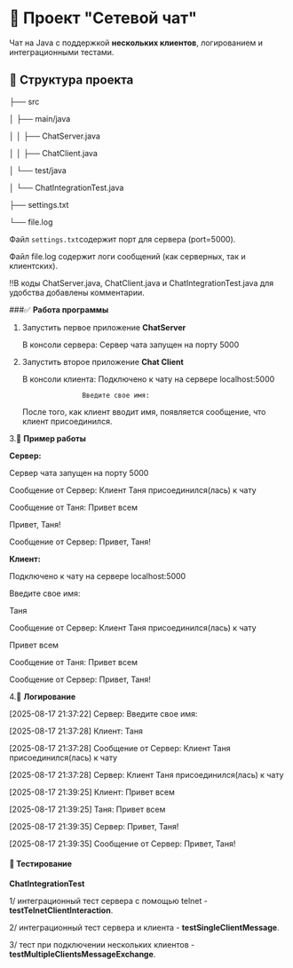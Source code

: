 # 📡 Проект "Сетевой чат"

Чат на Java с поддержкой **нескольких клиентов**, логированием и интеграционными тестами.

## 📁 Структура проекта
├── src 

│ ├── main/java

│ │ ├── ChatServer.java

│ │ ├── ChatClient.java

│ └── test/java

│ └── ChatIntegrationTest.java

├── settings.txt

└── file.log


Файл `settings.txt`содержит порт для сервера (port=5000).

Файл  file.log содержит логи сообщений (как серверных, так и клиентских).

‼️В коды ChatServer.java, ChatClient.java и  ChatIntegrationTest.java для удобства добавлены комментарии.


###✅ **Работа программы**

1. Запустить первое приложение **ChatServer**
 
   В консоли сервера: Сервер чата запущен на порту 5000
   
2. Запустить второе приложение **Chat Client**
   
   В консоли клиента: Подключено к чату на сервере localhost:5000

                      Введите свое имя:

   После того, как клиент вводит имя, появляется сообщение, что клиент присоединился.

3.📖 **Пример работы**

**Сервер:**

Сервер чата запущен на порту 5000

Сообщение от Сервер: Клиент Таня присоединился(лась) к чату

Сообщение от Таня: Привет всем

Привет, Таня!

Сообщение от Сервер: Привет, Таня!

**Клиент:**

Подключено к чату на сервере localhost:5000

Введите свое имя:

Таня

Сообщение от Сервер: Клиент Таня присоединился(лась) к чату

Привет всем

Сообщение от Таня: Привет всем

Сообщение от Сервер: Привет, Таня!

4.💾 **Логирование**

[2025-08-17 21:37:22] Сервер: Введите свое имя:

[2025-08-17 21:37:28] Клиент: Таня

[2025-08-17 21:37:28] Сообщение от Сервер: Клиент Таня присоединился(лась) к чату

[2025-08-17 21:37:28] Сервер: Клиент Таня присоединился(лась) к чату

[2025-08-17 21:39:25] Клиент: Привет всем

[2025-08-17 21:39:25] Таня: Привет всем

[2025-08-17 21:39:35] Сервер: Привет, Таня!

[2025-08-17 21:39:35] Сообщение от Сервер: Привет, Таня!


#### 🧪 Тестирование

**ChatIntegrationTest**

1/ интеграционный тест сервера с помощью telnet - **testTelnetClientInteraction**.

2/ интеграционный тест сервера и клиента - **testSingleClientMessage**.

3/ тест при подключении нескольких клиентов - **testMultipleClientsMessageExchange**.

